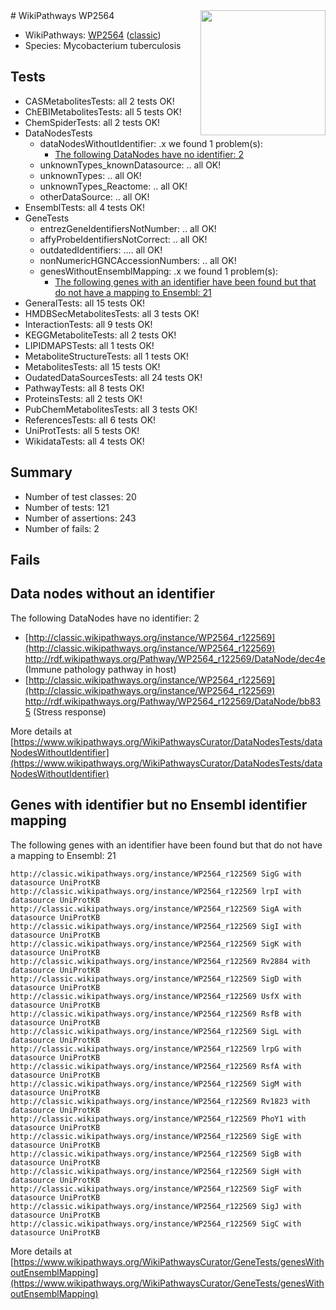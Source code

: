 <img style="float: right; width: 200px" src="https://upload.wikimedia.org/wikipedia/commons/thumb/8/83/Wplogo_with_text_500.png/640px-Wplogo_with_text_500.png" />
# WikiPathways WP2564

* WikiPathways: [WP2564](https://wikipathways.org/pathways/WP2564) ([classic](https://classic.wikipathways.org/instance/WP2564))
* Species: Mycobacterium tuberculosis
## Tests
* CASMetabolitesTests: all 2 tests OK!
* ChEBIMetabolitesTests: all 5 tests OK!
* ChemSpiderTests: all 2 tests OK!
* DataNodesTests
    * dataNodesWithoutIdentifier: .x we found 1 problem(s):
        * [The following DataNodes have no identifier: 2](#d2d32fa1)
    * unknownTypes_knownDatasource: .. all OK!
    * unknownTypes: .. all OK!
    * unknownTypes_Reactome: .. all OK!
    * otherDataSource: .. all OK!
* EnsemblTests: all 4 tests OK!
* GeneTests
    * entrezGeneIdentifiersNotNumber: .. all OK!
    * affyProbeIdentifiersNotCorrect: .. all OK!
    * outdatedIdentifiers: .... all OK!
    * nonNumericHGNCAccessionNumbers: .. all OK!
    * genesWithoutEnsemblMapping: .x we found 1 problem(s):
        * [The following genes with an identifier have been found but that do not have a mapping to Ensembl: 21](#c4e5432d)
* GeneralTests: all 15 tests OK!
* HMDBSecMetabolitesTests: all 3 tests OK!
* InteractionTests: all 9 tests OK!
* KEGGMetaboliteTests: all 2 tests OK!
* LIPIDMAPSTests: all 1 tests OK!
* MetaboliteStructureTests: all 1 tests OK!
* MetabolitesTests: all 15 tests OK!
* OudatedDataSourcesTests: all 24 tests OK!
* PathwayTests: all 8 tests OK!
* ProteinsTests: all 2 tests OK!
* PubChemMetabolitesTests: all 3 tests OK!
* ReferencesTests: all 6 tests OK!
* UniProtTests: all 5 tests OK!
* WikidataTests: all 4 tests OK!


## Summary

* Number of test classes: 20
* Number of tests: 121
* Number of assertions: 243
* Number of fails: 2

## Fails

<a name="d2d32fa1" />

## Data nodes without an identifier

The following DataNodes have no identifier: 2

* [http://classic.wikipathways.org/instance/WP2564_r122569](http://classic.wikipathways.org/instance/WP2564_r122569) http://rdf.wikipathways.org/Pathway/WP2564_r122569/DataNode/dec4e (Immune pathology pathway in host)
* [http://classic.wikipathways.org/instance/WP2564_r122569](http://classic.wikipathways.org/instance/WP2564_r122569) http://rdf.wikipathways.org/Pathway/WP2564_r122569/DataNode/bb835 (Stress response)


More details at [https://www.wikipathways.org/WikiPathwaysCurator/DataNodesTests/dataNodesWithoutIdentifier](https://www.wikipathways.org/WikiPathwaysCurator/DataNodesTests/dataNodesWithoutIdentifier)

<a name="c4e5432d" />

## Genes with identifier but no Ensembl identifier mapping

The following genes with an identifier have been found but that do not have a mapping to Ensembl: 21
```
http://classic.wikipathways.org/instance/WP2564_r122569 SigG with datasource UniProtKB
http://classic.wikipathways.org/instance/WP2564_r122569 lrpI with datasource UniProtKB
http://classic.wikipathways.org/instance/WP2564_r122569 SigA with datasource UniProtKB
http://classic.wikipathways.org/instance/WP2564_r122569 SigI with datasource UniProtKB
http://classic.wikipathways.org/instance/WP2564_r122569 SigK with datasource UniProtKB
http://classic.wikipathways.org/instance/WP2564_r122569 Rv2884 with datasource UniProtKB
http://classic.wikipathways.org/instance/WP2564_r122569 SigD with datasource UniProtKB
http://classic.wikipathways.org/instance/WP2564_r122569 UsfX with datasource UniProtKB
http://classic.wikipathways.org/instance/WP2564_r122569 RsfB with datasource UniProtKB
http://classic.wikipathways.org/instance/WP2564_r122569 SigL with datasource UniProtKB
http://classic.wikipathways.org/instance/WP2564_r122569 lrpG with datasource UniProtKB
http://classic.wikipathways.org/instance/WP2564_r122569 RsfA with datasource UniProtKB
http://classic.wikipathways.org/instance/WP2564_r122569 SigM with datasource UniProtKB
http://classic.wikipathways.org/instance/WP2564_r122569 Rv1823 with datasource UniProtKB
http://classic.wikipathways.org/instance/WP2564_r122569 PhoY1 with datasource UniProtKB
http://classic.wikipathways.org/instance/WP2564_r122569 SigE with datasource UniProtKB
http://classic.wikipathways.org/instance/WP2564_r122569 SigB with datasource UniProtKB
http://classic.wikipathways.org/instance/WP2564_r122569 SigH with datasource UniProtKB
http://classic.wikipathways.org/instance/WP2564_r122569 SigF with datasource UniProtKB
http://classic.wikipathways.org/instance/WP2564_r122569 SigJ with datasource UniProtKB
http://classic.wikipathways.org/instance/WP2564_r122569 SigC with datasource UniProtKB
```

More details at [https://www.wikipathways.org/WikiPathwaysCurator/GeneTests/genesWithoutEnsemblMapping](https://www.wikipathways.org/WikiPathwaysCurator/GeneTests/genesWithoutEnsemblMapping)

